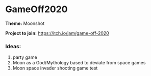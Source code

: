 # GameOff2020

**Theme:** Moonshot

**Project to join:** https://itch.io/jam/game-off-2020

### Ideas:
1. party game
2. Moon as a God/Mythology based to deviate from space games
3. Moon space invader shooting game
test
